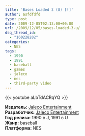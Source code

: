 ```yaml
---
title: 'Bases Loaded 3 (U) [!]'
author: asfdfdfd
type: post
date: 2009-12-05T02:13:00+00:00
url: /2009/12/05/bases-loaded-3-u/
dsq_thread_id:
  - "160228202"
categories:
  - NES
tags:
  - 1990
  - 1991
  - baseball
  - games
  - jaleco
  - nes
  - third-party video
---
```

{{< youtube aLbTdACRqYQ >}}

**Издатель:** [Jaleco Entertainment][1]  
**Разработчик:** [Jaleco Entertainment][1]  
**Год релиза:** 1990 в J, 1991 в U  
**Жанр:** baseball  
**Платформа:** NES

 [1]: https://www.mobygames.com/company/jaleco-usa-inc
